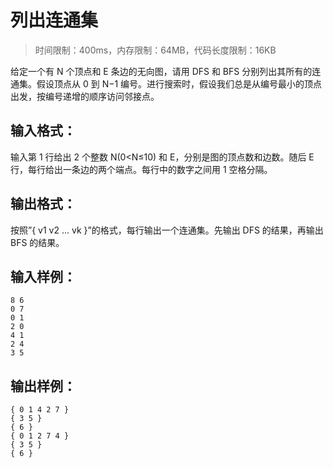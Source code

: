 # 列出连通集

> 时间限制：400ms，内存限制：64MB，代码长度限制：16KB

给定一个有 N 个顶点和 E 条边的无向图，请用 DFS 和 BFS 分别列出其所有的连通集。假设顶点从 0 到 N−1 编号。进行搜索时，假设我们总是从编号最小的顶点出发，按编号递增的顺序访问邻接点。

## 输入格式：

输入第 1 行给出 2 个整数 N(0<N≤10) 和 E，分别是图的顶点数和边数。随后 E 行，每行给出一条边的两个端点。每行中的数字之间用 1 空格分隔。

## 输出格式：

按照”{ v1 v2 ... vk }”的格式，每行输出一个连通集。先输出 DFS 的结果，再输出 BFS 的结果。

## 输入样例：

```
8 6
0 7
0 1
2 0
4 1
2 4
3 5

```

## 输出样例：

```
{ 0 1 4 2 7 }
{ 3 5 }
{ 6 }
{ 0 1 2 7 4 }
{ 3 5 }
{ 6 }
```